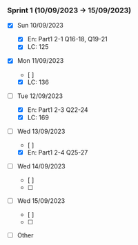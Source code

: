  ### Sprint 1 (10/09/2023 -> 15/09/2023)

- [x] Sun 10/09/2023
    - [x] En: Part1 2-1 Q16-18, Q19-21
    - [x] LC: 125
- [x] Mon 11/09/2023
    - [ ] 
    - [x] LC: 136
- [ ] Tue 12/09/2023
    - [x] En:  Part1 2-3 Q22-24
    - [x] LC: 169
- [ ] Wed 13/09/2023
    - [ ] 
    - [x] En: Part1 2-4 Q25-27
- [ ] Wed 14/09/2023
    - [ ] 
    - [ ]
- [ ] Wed 15/09/2023
    - [ ] 
    - [ ]
- [ ] Other

    